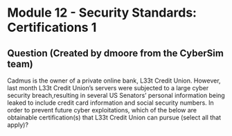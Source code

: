 # Module 12 - Security Standards: Certifications 1
## Question (Created by dmoore from the CyberSim team)

Cadmus is the owner of a private online bank, L33t Credit Union. However, last month L33t Credit Union’s servers were subjected to a large cyber security breach,resulting in several US Senators’ personal information being leaked to include credit card information and social security numbers. In order to prevent future cyber exploitations, which of the below are obtainable certification(s) that L33t Credit Union can pursue (select all that apply)?
